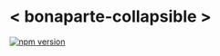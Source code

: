 # < bonaparte-collapsible >

[![npm version](https://badge.fury.io/js/bonaparte-collapsible.svg)](http://badge.fury.io/js/bonaparte-collapsible)
